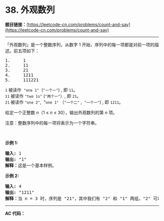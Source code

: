# 38. 外观数列

**题目链接：**[https://leetcode-cn.com/problems/count-and-say](https://leetcode-cn.com/problems/count-and-say)

---

<div class="content__1Y2H">
 <div class="notranslate">
  <p>「外观数列」是一个整数序列，从数字 1 开始，序列中的每一项都是对前一项的描述。前五项如下：</p> 
  <pre class="language-text">1.     1
2.     11
3.     21
4.     1211
5.     111221
</pre> 
  <p><code>1</code>&nbsp;被读作&nbsp;&nbsp;<code>"one 1"</code>&nbsp;&nbsp;(<code>"一个一"</code>) , 即&nbsp;<code>11</code>。<br> <code>11</code> 被读作&nbsp;<code>"two 1s"</code>&nbsp;(<code>"两个一"</code>）, 即&nbsp;<code>21</code>。<br> <code>21</code> 被读作&nbsp;<code>"one 2"</code>, &nbsp;"<code>one 1"</code>&nbsp;（<code>"一个二"</code>&nbsp;,&nbsp;&nbsp;<code>"一个一"</code>)&nbsp;, 即&nbsp;<code>1211</code>。</p> 
  <p>给定一个正整数 <em>n</em>（1 ≤&nbsp;<em>n</em>&nbsp;≤ 30），输出外观数列的第 <em>n</em> 项。</p> 
  <p>注意：整数序列中的每一项将表示为一个字符串。</p> 
  <p>&nbsp;</p> 
  <p><strong>示例&nbsp;1:</strong></p> 
  <pre class="language-text"><strong>输入:</strong> 1
<strong>输出:</strong> "1"
<strong>解释：</strong>这是一个基本样例。</pre> 
  <p><strong>示例 2:</strong></p> 
  <pre class="language-text"><strong>输入:</strong> 4
<strong>输出:</strong> "1211"
<strong>解释：</strong>当 n = 3 时，序列是 "21"，其中我们有 "2" 和 "1" 两组，"2" 可以读作 "12"，也就是出现频次 = 1 而 值 = 2；类似 "1" 可以读作 "11"。所以答案是 "12" 和 "11" 组合在一起，也就是 "1211"。</pre> 
 </div>
</div>

---

**AC 代码：**

```java

```